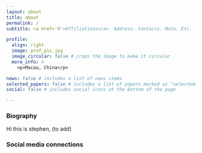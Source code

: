 ```yaml
---
layout: about
title: about
permalink: /
subtitle: <a href='#'>Affiliations</a>. Address. Contacts. Moto. Etc.

profile:
  align: right
  image: prof_pic.jpg
  image_circular: false # crops the image to make it circular
  more_info: >
    <p>Macau, China</p>

news: false # includes a list of news items
selected_papers: false # includes a list of papers marked as "selected={true}"
social: false # includes social icons at the bottom of the page

---
```


### Biography
Hi this is stephen, (to add)

### Social media connections